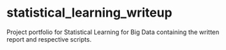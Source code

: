 # statistical_learning_writeup
Project portfolio for Statistical Learning for Big Data containing the written report and respective scripts.
